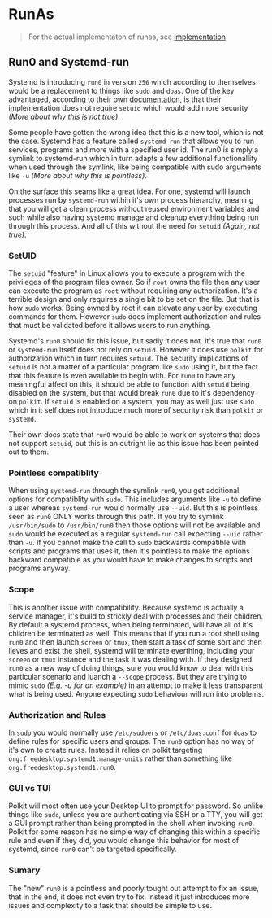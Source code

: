 # RunAs

> For the actual implementaton of runas, see [implementation](rust-impl/README.md)

## Run0 and Systemd-run

Systemd is introducing `run0` in version `256` which according to themselves would be a replacement to things like `sudo` and `doas`. One of the key advantaged, according to their own [documentation](https://github.com/systemd/systemd/blob/v256-rc2/man/run0.xml), is that their implementation does not require `setuid` which would add more security _(More about why this is not true)_.

Some people have gotten the wrong idea that this is a new tool, which is not the case. Systemd has a feature called `systemd-run` that allows you to run services, programs and more with a specified user id. The run0 is simply a symlink to systemd-run which in turn adapts a few additional functionallity when used through the symlink, like being compatible with sudo arguments like `-u` _(More about why this is pointless)_. 

On the surface this seams like a great idea. For one, systemd will launch processes run by `systemd-run` within it's own process hierarchy, meaning that you will get a clean process without reused environment variables and such while also having systemd manage and cleanup everything being run through this process. And all of this without the need for `setuid` _(Again, not true)_.

### SetUID

The `setuid` "feature" in Linux allows you to execute a program with the privileges of the program files owner. So if `root` owns the file then any user can execute the program as `root` without requiring any authorization. It's a terrible design and only requires a single bit to be set on the file. But that is how `sudo` works. Being owned by root it can elevate any user by executing commands for them. However `sudo` does implement authorization and rules that must be validated before it allows users to run anything. 

Systemd's `run0` should fix this issue, but sadly it does not. It's true that `run0` or `systemd-run` itself does not rely on `setuid`. However it does use `polkit` for authorization which in turn requires `setuid`. The security implications of `setuid` is not a matter of a particular program like `sudo` using it, but the fact that this feature is even available to begin with. For `run0` to have any meaningful affect on this, it should be able to function with `setuid` being disabled on the system, but that would break `run0` due to it's dependency on `polkit`. If `setuid` is enabled on a system, you may as well just use `sudo` which in it self does not introduce much more of security risk than `polkit` or `systemd`. 

Their own docs state that `run0` would be able to work on systems that does not support `setuid`, but this is an outright lie as this issue has been pointed out to them.

### Pointless compatiblity

When using `systemd-run` through the symlink `run0`, you get additional options for compatiblity with `sudo`. This includes arguments like `-u` to define a user whereas `systemd-run` would normally use `--uid`. But this is pointless seen as `run0` ONLY works through this path. If you try to symlink `/usr/bin/sudo` to `/usr/bin/run0` then those options will not be available and `sudo` would be executed as a regular `systemd-run` call expecting `--uid` rather than `-u`. If you cannot make the call to `sudo` backwards compatible with scripts and programs that uses it, then it's pointless to make the options backward compatible as you would have to make changes to scripts and programs anyway.

### Scope

This is another issue with compatibility. Because systemd is actually a service manager, it's build to strickly deal with processes and their children. By default a systemd process, when being terminated, will have all of it's children be terminated as well. This means that if you run a root shell using `run0` and then launch `screen` or `tmux`, then start a task of some sort and then lieves and exist the shell, systemd will terminate everthing, including your `screen` or `tmux` instance and the task it was dealing with. If they designed `run0` as a new way of doing things, sure you would know to deal with this particular scenario and luanch a `--scope` process. But they are trying to mimic `sudo` _(E.g. -u for an example)_ in an attempt to make it less transparent what is being used. Anyone expecting `sudo` behaviour will run into problems.

### Authorization and Rules

In `sudo` you would normally use `/etc/sudoers` or `/etc/doas.conf` for `doas` to define rules for specific users and groups. The `run0` option has no way of it's own to create rules. Instead it relies on polkit targeting `org.freedesktop.systemd1.manage-units` rather than something like `org.freedesktop.systemd1.run0`.

### GUI vs TUI

Polkit will most often use your Desktop UI to prompt for password. So unlike things like `sudo`, unless you are authenticating via SSH or a TTY, you will get a GUI prompt rather than being prompted in the shell when invoking `run0`. Polkit for some reason has no simple way of changing this within a specific rule and even if they did, you would change this behavior for most of systemd, since `run0` can't be targeted specifically. 

### Sumary

The "new" `run0` is a pointless and poorly tought out attempt to fix an issue, that in the end, it does not even try to fix. Instead it just introduces more issues and complexity to a task that should be simple to use.

